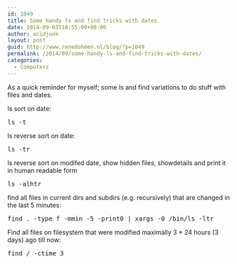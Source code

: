 ```yaml
---
id: 1049
title: Some handy ls and find tricks with dates
date: 2014-09-03T18:55:09+00:00
author: acidjunk
layout: post
guid: http://www.renedohmen.nl/blog/?p=1049
permalink: /2014/09/some-handy-ls-and-find-tricks-with-dates/
categories:
  - Computerz
---
```

As a quick reminder for myself; some ls and find variations to do stuff with files and dates.

ls sort on date:

<pre>ls -t
</pre>

ls reverse sort on date:

<pre>ls -tr
</pre>

ls reverse sort on modifed date, show hidden files, showdetails and print it in human readable form

<pre>ls -alhtr
</pre>

find all files in current dirs and subdirs (e.g. recursively) that are changed in the last 5 minutes:

<pre>find . -type f -mmin -5 -print0 | xargs -0 /bin/ls -ltr
</pre>

Find all files on filesystem that were modified maximally 3 * 24 hours (3 days) ago till now:

<pre>find / -ctime 3
</pre>